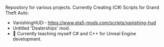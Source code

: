 Repository for various projects. 
Currently Creating (C#) Scripts for Grand Theft Auto: 
- VanishingHUD:- https://www.gta5-mods.com/scripts/vanishing-hud
- Untitled 'Dealerships' mod. 
- 🌱 Currently teaching myself C# and C++ for Unreal Engine development. 

<!---
sonny-dev/sonny-dev is a ✨ special ✨ repository because its `README.md` (this file) appears on your GitHub profile.
You can click the Preview link to take a look at your changes.
--->
